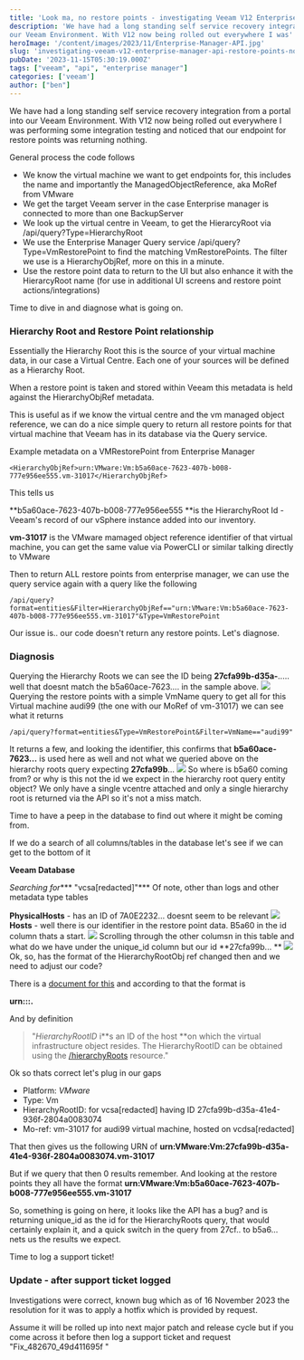 ```yaml
---
title: 'Look ma, no restore points - investigating Veeam V12 Enterprise Manager API restore points not returning data' 
description: 'We have had a long standing self service recovery integration from a portal into
our Veeam Environment. With V12 now being rolled out everywhere I was'
heroImage: '/content/images/2023/11/Enterprise-Manager-API.jpg'
slug: 'investigating-veeam-v12-enterprise-manager-api-restore-points-not-returning-data'
pubDate: '2023-11-15T05:30:19.000Z'
tags: ["veeam", "api", "enterprise manager"] 
categories: ['veeam']
author: ["ben"]
---
```


We have had a long standing self service recovery integration from a portal into our Veeam Environment. With V12 now being rolled out everywhere I was performing some integration testing and noticed that our endpoint for restore points was returning nothing. 

General process the code follows

- We know the virtual machine we want to get endpoints for, this includes the name and importantly the ManagedObjectReference, aka MoRef from VMware
- We get the target Veeam server in the case Enterprise manager is connected to more than one BackupServer
- We look up the virtual centre in Veeam, to get the HierarcyRoot via /api/query?Type=HierarchyRoot
- We use the Enterprise Manager Query service /api/query?Type=VmRestorePoint to find the matching VmRestorePoints. The filter we use is a HierarchyObjRef, more on this in a minute.
- Use the restore point data to return to the UI but also enhance it with the HierarcyRoot name (for use in additional UI screens and restore point actions/integrations)

Time to dive in and diagnose what is going on.

### Hierarchy Root and Restore Point relationship

Essentially the Hierarchy Root this is the source of your virtual machine data, in our case a Virtual Centre. Each one of your sources will be defined as a Hierarchy Root.

When a restore point is taken and stored within Veeam this metadata is held against the HierarchyObjRef metadata. 

This is useful as if we know the virtual centre and the vm managed object reference, we can do a nice simple query to return all restore points for that virtual machine that Veeam has in its database via the Query service.

Example metadata on a VMRestorePoint from Enterprise Manager

```
<HierarchyObjRef>urn:VMware:Vm:b5a60ace-7623-407b-b008-777e956ee555.vm-31017</HierarchyObjRef>

```

This tells us

**b5a60ace-7623-407b-b008-777e956ee555 **is the HierarchyRoot Id - Veeam's record of our vSphere instance added into our inventory. 

**vm-31017** is the VMware mamaged object reference identifier of that virtual machine, you can get the same value via PowerCLI or similar talking directly to VMware

Then to return ALL restore points from enterprise manager, we can use the query service again with a query like the following
```
/api/query?format=entities&Filter=HierarchyObjRef=="urn:VMware:Vm:b5a60ace-7623-407b-b008-777e956ee555.vm-31017"&Type=VmRestorePoint

```

Our issue is.. our code doesn't return any restore points. Let's diagnose.

### Diagnosis

Querying the Hierarchy Roots we can see the ID being **27cfa99b-d35a-**..... well that doesnt match the b5a60ace-7623.... in the sample above.
![](/content/images/2023/11/image-7.png)
Querying the restore points with a simple VmName query to get all for this Virtual machine audi99 (the one with our MoRef of vm-31017) we can see what it returns
```
/api/query?format=entities&Type=VmRestorePoint&Filter=VmName=="audi99"

```

It returns a few, and looking the identifier, this confirms that **b5a60ace-7623...** is used here as well and not what we queried above on the hierarchy roots query expecting **27cfa99b**...
![](/content/images/2023/11/image-8.png)
So where is b5a60 coming from? or why is this not the id we expect in the hierarchy root query entity object? We only have a single vcentre attached and only a single hierarchy root is returned via the API so it's not a miss match.

Time to have a peep in the database to find out where it might be coming from.

If we do a search of all columns/tables in the database let's see if we can get to the bottom of it

**Veeam Database**

*Searching for**** "vcsa[redacted]"***
Of note, other than logs and other metadata type tables 

**PhysicalHosts** - has an ID of 7A0E2232... doesnt seem to be relevant
![](/content/images/2023/11/image-9.png)
**Hosts** - well there is our identifier in the restore point data. B5a60 in the id column thats a start.
![](/content/images/2023/11/image-10.png)
Scrolling through the other columsn in this table and what do we have under the unique_id column but our id **27cfa99b... **
![](/content/images/2023/11/image-15.png)
Ok, so, has the format of the HierarchyRootObj ref changed then and we need to adjust our code?

There is a [document for this](https://helpcenter.veeam.com/docs/backup/em_rest/constructing_hierarchyobjreftype.html?ver=120) and according to that the format is

**urn:<Platform>:<Type>:<HierarchyRootId>.<ObjectRef>**

And by definition

> "*HierarchyRootID* i**s an ID of the host **on which the virtual infrastructure object resides. The HierarchyRootID can be obtained using the [/hierarchyRoots](https://helpcenter.veeam.com/docs/backup/em_rest/hierarchyroots.html) resource."


Ok so thats correct let's plug in our gaps

- Platform: *VMware*
- Type: Vm
- HierarchyRootID: for vcsa[redacted] having ID 27cfa99b-d35a-41e4-936f-2804a0083074
- Mo-ref: vm-31017 for audi99 virtual machine, hosted on vcdsa[redacted]


That then gives us the following URN of
**urn:VMware:Vm:27cfa99b-d35a-41e4-936f-2804a0083074.vm-31017**

But if we query that then 0 results remember. And looking at the restore points they all have the format
**urn:VMware:Vm:b5a60ace-7623-407b-b008-777e956ee555.vm-31017**

So, something is going on here, it looks like the API has a bug? and is returning unique_id as the id for the HierarchyRoots query, that would certainly explain it, and a quick switch in the query from 27cf.. to b5a6... nets us the results we expect.

Time to log a support ticket!

### Update - after support ticket logged 

Investigations were correct, known bug which as of 16 November 2023 the resolution for it was to apply a hotfix which is provided by request.

Assume it will be rolled up into next major patch and release cycle but if you come across it before then log a support ticket and request "Fix_482670_49d411695f " 


